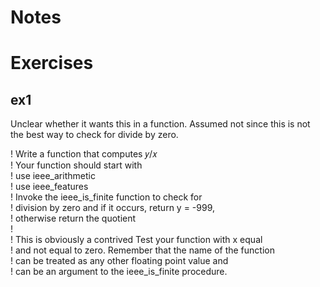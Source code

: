 # Notes



# Exercises

## ex1

Unclear whether it wants this in a function. Assumed not since this is not the best way to check for divide by zero.

! Write a function that computes 𝑦/𝑥    
! Your function should start with     
! use ieee_arithmetic   
! use ieee_features    
! Invoke the ieee_is_finite function to check for     
! division by zero and if it occurs, return y = -999,    
! otherwise return the quotient    
!    
! This is obviously a contrived Test your function with x equal    
! and not equal to zero. Remember that the name of the function    
! can be treated as any other floating point value and    
! can be an argument to the ieee_is_finite procedure.    